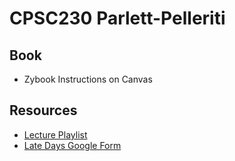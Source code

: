 # CPSC230 Parlett-Pelleriti
## Book
- Zybook Instructions on Canvas
## Resources
- [Lecture Playlist](https://youtube.com/playlist?list=PLmxpwhh4FDm460ztGwXmIUcGmfNzf4NMW)
- [Late Days Google Form](https://forms.gle/QtQ9qzehWfbftjrYA)

